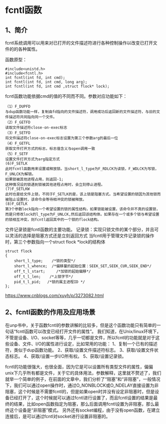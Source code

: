 # fcntl函数

## 1、简介
fcntl系统调用可以用来对已打开的文件描述符进行各种控制操作以改变已打开文件的的各种属性。

函数原型：
```
#include<unistd.h>  
#include<fcntl.h>  
int fcntl(int fd, int cmd);  
int fcntl(int fd, int cmd, long arg);  
int fcntl(int fd, int cmd ,struct flock* lock);  
```

fcntl函数功能依据cmd的值的不同而不同。参数对应功能如下：
```
（1）F_DUPFD
与dup函数功能一样，复制由fd指向的文件描述符，调用成功后返回新的文件描述符，与旧的文件描述符共同指向同一个文件。
（2）F_GETFD
读取文件描述符close-on-exec标志
（3）F_SETFD
将文件描述符close-on-exec标志设置为第三个参数arg的最后一位
（4）F_GETFL
获取文件打开方式的标志，标志值含义与open调用一致
（5）F_SETF
设置文件打开方式为arg指定方式
(6)F_SETLK
此时fcntl函数用来设置或释放锁。当short_l_type为F_RDLCK为读锁，F_WDLCK为写锁，F_UNLCK为解锁。
如果锁被其他进程占用，则返回-1;
这种情况设的锁遇到锁被其他进程占用时，会立刻停止进程。
(7)F_SETLKW
此时也是给文件上锁，不同于F_SETLK的是，该上锁是阻塞方式。当希望设置的锁因为其他锁而被阻止设置时，该命令会等待相冲突的锁被释放。
(8)F_GETLK
第3个参数lock指向一个希望设置的锁的属性结构，如果锁能被设置，该命令并不真的设置锁，而是只修改lock的l_type为F_UNLCK,然后返回该结构体。如果存在一个或多个锁与希望设置的锁相互冲突，则fcntl返回其中的一个锁的flock结构。
```

文件记录锁是fcntl函数的主要功能。
记录锁：实现只锁文件的某个部分，并且可以灵活的选择是阻塞方式还是立刻返回方式
当fcntl用于管理文件记录锁的操作时，第三个参数指向一个struct flock *lock的结构体

```
struct flock  
{  
    short_l_type;    /*锁的类型*/  
    short_l_whence;  /*偏移量的起始位置：SEEK_SET,SEEK_CUR,SEEK_END*/  
    off_t_l_start;     /*加锁的起始偏移*/  
    off_t_l_len;    /*上锁字节*/  
    pid_t_l_pid;   /*锁的属主进程ID */  
};   
```


https://www.cnblogs.com/xuyh/p/3273082.html

## 2、fcntl函数的作用及应用场景
在unp书中，关于函数fcntl的参数讲解的比较多，但是这个函数功能只有简单的一句话“fcntl函数可以改变已经打开文件的属性”。
我们知道，在Unix/linux环境下，不管是设备、I/O、socket等等，几乎一切都是文件，所以fcntl的功能就是对于这些设备、文件、I/O的属性进行设定，比如常用的功能：
1、复制一个已有的描述符，类似于dup函数功能。
2、获取/设置文件描述符标志。
3、获取/设置文件状态标志。
4、获取/设置一步I/O所有权。
5、获取/设置记录锁。

fcntl的功能很强大，也很全面，因为它是可以设置所有类型文件的属性，偏偏unix下几乎所有都是文件，关于它的具体用法，参数解释，这里就不赘述了，我们就举一个简单的例子，在前面的文章中，我们分析了“阻塞”和“非阻塞”，一般情况下，我们可以通过open操作时，通过O_NONBLOCK或O_NDELAY直接设置为非阻塞，这个时候是不需要fcntl的，但是如果open时并没有设定非阻塞时，但是设备已经打开了，这个时候就可以通过fcntl进行设置了，而且fcntl设置的结果是最终的结果，比如open函数指定为阻塞，那么后面调用fcntl设置为非阻塞，那么最终这个设备是“非阻塞”模式。
另外还有socket编程，由于没有open函数，在建立连接后，是可以通过fcntl对socket进行设置非阻塞的。













